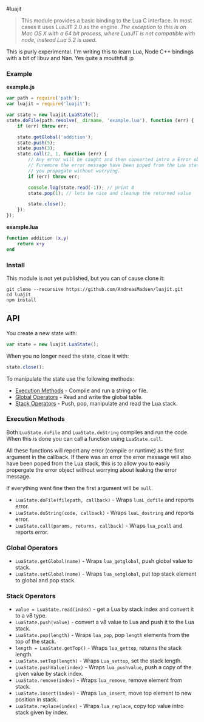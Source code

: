#luajit

> This module provides a basic binding to the Lua C interface. In most cases
> it uses LuaJIT 2.0 as the engine. _The exception to this is on Mac OS X with
> a 64 bit process, where LuaJIT is not compatible with node, instead Lua 5.2
> is used._

This is purly experimental. I'm writing this to learn Lua, Node C++ bindings
with a bit of libuv and Nan. Yes quite a mouthfull :p

### Example

**example.js**
```javascript
var path = require('path');
var luajit = require('luajit');

var state = new luajit.LuaState();
state.doFile(path.resolve(__dirname, 'example.lua'), function (err) {
    if (err) throw err;

    state.getGlobal('addition');
    state.push(5);
    state.push(3);
    state.call(2, 1, function (err) {
        // Any error will be caught and then converted intro a Error object.
        // Furemore the error message have been poped from the Lua stack, so
        // you propagate without worrying.
        if (err) throw err;

        console.log(state.read(-1)); // print 8
        state.pop(1); // lets be nice and cleanup the returned value

        state.close();
    });
});
```

**example.lua**
```lua
function addition (x,y)
    return x+y
end
```

### Install

This module is not yet published, but you can of cause clone it:
```shell
git clone --recursive https://github.com/AndreasMadsen/luajit.git
cd luajit
npm install
```

## API

You create a new state with:
```javascript
var state = new luajit.LuaState();
```
When you no longer need the state, close it with:
```javascript
state.close();
```

To manipulate the state use the following methods:

* [Execution Methods](#Compile-Methods) - Compile and run a string or file.
* [Global Operators](#Global-Operators) - Read and write the global table.
* [Stack Operators](#Stack-Operators) - Push, pop, manipulate and read the Lua stack.

### Execution Methods

Both `LuaState.doFile` and `LuaState.doString` compiles and run the code. When
this is done you can call a function using `LuaState.call`.

All these functions will report any error (compile or runtime) as the first
argument in the callback. If there was an error the error message will also have
been poped from the Lua stack, this is to allow you to easily propergate the
error object without worrying about leaking the error message.

If everything went fine then the first argument will be `null`.

* `LuaState.doFile(filepath, callback)` - Wraps `luaL_dofile` and reports error.
* `LuaState.doString(code, callback)` - Wraps `luaL_dostring` and reports error.
* `LuaState.call(params, returns, callback)` - Wraps `lua_pcall` and reports error.

### Global Operators

* `LuaState.getGlobal(name)` - Wraps `lua_getglobal`, push global value to stack.
* `LuaState.setGlobal(name)` - Wraps `lua_setglobal`, put top stack element to global and pop stack.

### Stack Operators

* `value = LuaState.read(index)` - get a Lua by stack index and convert it to a v8 type.
* `LuaState.push(value)` - convert a v8 value to Lua and push it to the Lua stack.
* `LuaState.pop(length)` - Wraps `lua_pop`, pop `length` elements from the top of the stack.
* `length = LuaState.getTop()` - Wraps `lua_gettop`, returns the stack length.
* `LuaState.setTop(length)` - Wraps `Lua_settop`, set the stack length.
* `LuaState.pushValue(index)` - Wraps `lua_pushvalue`, push a copy of the given value by stack index.
* `LuaState.remove(index)` - Wraps `lua_remove`, remove element from stack.
* `LuaState.insert(index)` - Wraps `lua_insert`, move top element to new position in stack.
* `LuaState.replace(index)` - Wraps `lua_replace`, copy top value intro stack given by index.
